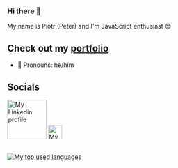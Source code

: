 ### Hi there 👋
My name is Piotr (Peter) and I'm JavaScript enthusiast 😊

## Check out my [portfolio](https://pomierski.github.io/portfolio/)

- 🌈 Pronouns: he/him

## Socials
<a href="https://www.linkedin.com/in/piotr-pomierski-5078781b1/"><img width="90px" src="https://upload.wikimedia.org/wikipedia/commons/0/01/LinkedIn_Logo.svg" alt="My Linkedin profile"></a>
<a href="https://www.youtube.com/channel/UCxQyAwqs_qdLY9oZDmI7adg"><img width="32px" src="https://upload.wikimedia.org/wikipedia/commons/thumb/0/09/YouTube_full-color_icon_%282017%29.svg/1920px-YouTube_full-color_icon_%282017%29.svg.png" alt="My Youtube"></a>
##
<a href="https://github.com/anuraghazra/github-readme-stats"><img alt="My top used languages" src="https://github-readme-stats.vercel.app/api/top-langs/?username=Pomierski&hide=HTML,CSS"><a/>

